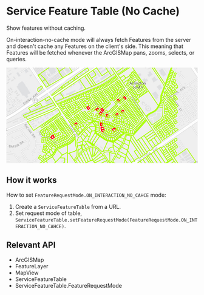 # Service Feature Table (No Cache)

Show features without caching.

On-interaction-no-cache mode will always fetch Features from the server and doesn't cache any Features on the client's side. This meaning that Features will be fetched whenever the ArcGISMap pans, zooms, selects, or queries.

![](ServiceFeatureTableNoCache.png)

## How it works

How to set `FeatureRequestMode.ON_INTERACTION_NO_CAHCE` mode:


  1. Create a `ServiceFeatureTable` from a URL.
  2. Set request mode of table, `ServiceFeatureTable.setFeatureRequestMode(FeatureRequestMode.ON_INTERACTION_NO_CAHCE)`.


## Relevant API


  * ArcGISMap
  * FeatureLayer
  * MapView
  * ServiceFeatureTable
  * ServiceFeatureTable.FeatureRequestMode


